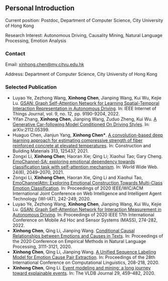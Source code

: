 ## Personal Introduction

Current position: Postdoc, Department of Computer Science, City University of Hong Kong 

Research Interest: Autonomous Driving, Causality Mining, Natural Language Processing, Emotion Analysis

### Contact
Email: xinhong.chen@my.cityu.edu.hk

Address: Department of Computer Science, City University of Hong Kong

### Selected Publication

- Luyao Ye, Zezhong Wang, **Xinhong Chen**, Jianping Wang, Kui Wu, Kejie Lu. [GSAN: Graph Self-Attention Network for Learning Spatial-Temporal Interaction Representation in Autonomous Driving](https://ieeexplore.ieee.org/document/9474961). In: IEEE Internet of Things Journal, vol. 9, no. 12, pp. 9190-9204, 2022.
- Yifan Zhang, **Xinhong Chen**, Jianping Wang, Zuduo Zheng, Kui Wu. [A Generative Car-following Model Conditioned On Driving Styles](https://arxiv.org/abs/2112.05399). In: 	arXiv:2112.05399.
- Huaguo Chen, Jianjun Yang, **Xinhong Chen\***. [A convolution-based deep learning approach for estimating compressive strength of fiber reinforced concrete at elevated temperatures](https://www.sciencedirect.com/science/article/pii/S0950061821031755). In: Construction and Building Materials 313, 125437, 2021.
- Zongxi Li, **Xinhong Chen**; Haoran Xie; Qing Li; Xiaohui Tao; Gary Cheng. [EmoChannel-SA: exploring emotional dependency towards classification task with self-attention mechanism](https://link.springer.com/article/10.1007/s11280-021-00957-5). In: World Wide Web. 24(6), 2049–2070, 2021.
- Zongxi Li, **Xinhong Chen**, Haoran Xie, Qing Li and Xiaohui Tao, [EmoChannelAttn: Exploring Emotional Construction Towards Multi-Class Emotion Classification]([10.1109/WIIAT50758.2020.00036](https://doi.org/10.1109/WIIAT50758.2020.00036)). In: Proceedings of 2020 IEEE/WIC/ACM International Joint Conference on Web Intelligence and Intelligent Agent Technology (WI-IAT), 242-249, 2020.
- Luyao Ye, Zezhong Wang, **Xinhong Chen**, Jianping Wang, Kui Wu, Kejie Lu. [GSAN: Graph Self-Attention Network for Interaction Measurement in Autonomous Driving](https://ieeexplore.ieee.org/document/9356060). In: Proceedings of 2020 IEEE 17th International Conference on Mobile Ad Hoc and Sensor Systems (MASS), 274-282, 2022.
- **Xinhong Chen**, Qing Li, Jianping Wang. [Conditional Causal Relationships between Emotions and Causes in Texts](https://aclanthology.org/2020.emnlp-main.252/). In: Proceedings of the 2020 Conference on Empirical Methods in Natural Language Processing, 3111-3121, 2020.
- **Xinhong Chen**, Qing Li, Jianping Wang. [A Unified Sequence Labeling Model for Emotion Cause Pair Extraction](https://aclanthology.org/2020.coling-main.18/). In: Proceedings of the 28th International Conference on Computational Linguistics, 208-218, 2020.
- **Xinhong Chen**, Qing Li. [Event modeling and mining: a long journey toward explainable events](https://link.springer.com/article/10.1007/s00778-019-00545-0). In: The VLDB Journal 29, 459–482, 2020.
